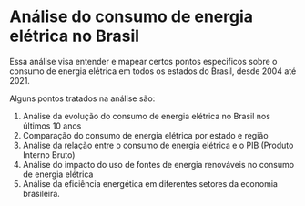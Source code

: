 # Análise do consumo de energia elétrica no Brasil

Essa análise visa entender e mapear certos pontos especificos sobre o consumo de energia elétrica em todos os estados do Brasil, desde 2004 até 2021.

Alguns pontos tratados na análise são:
1) Análise da evolução do consumo de energia elétrica no Brasil nos últimos 10 anos
2) Comparação do consumo de energia elétrica por estado e região
3) Análise da relação entre o consumo de energia elétrica e o PIB (Produto Interno Bruto)
4) Análise do impacto do uso de fontes de energia renováveis no consumo de energia elétrica
5) Análise da eficiência energética em diferentes setores da economia brasileira.
